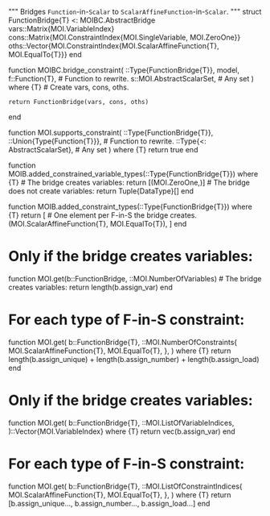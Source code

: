 """
Bridges `Function`-in-`Scalar` to `ScalarAffineFunction`-in-`Scalar`.
"""
struct FunctionBridge{T} <: MOIBC.AbstractBridge
    vars::Matrix{MOI.VariableIndex}
    cons::Matrix{MOI.ConstraintIndex{MOI.SingleVariable, MOI.ZeroOne}}
    oths::Vector{MOI.ConstraintIndex{MOI.ScalarAffineFunction{T}, MOI.EqualTo{T}}}
end

function MOIBC.bridge_constraint(
    ::Type{FunctionBridge{T}},
    model,
    f::Function{T}, # Function to rewrite.
    s::MOI.AbstractScalarSet, # Any set
) where {T}
    # Create vars, cons, oths.

    return FunctionBridge(vars, cons, oths)
end

function MOI.supports_constraint(
    ::Type{FunctionBridge{T}},
    ::Union{Type{Function{T}}}, # Function to rewrite.
    ::Type{<: AbstractScalarSet}, # Any set
) where {T}
    return true
end

function MOIB.added_constrained_variable_types(::Type{FunctionBridge{T}}) where {T}
    # The bridge creates variables:
    return [(MOI.ZeroOne,)]
    # The bridge does not create variables: 
    return Tuple{DataType}[]
end

function MOIB.added_constraint_types(::Type{FunctionBridge{T}}) where {T}
    return [
        # One element per F-in-S the bridge creates.
        (MOI.ScalarAffineFunction{T}, MOI.EqualTo{T}),
    ]
end

# Only if the bridge creates variables:
function MOI.get(b::FunctionBridge, ::MOI.NumberOfVariables)
    # The bridge creates variables:
    return length(b.assign_var)
end

# For each type of F-in-S constraint: 
function MOI.get(
    b::FunctionBridge{T},
    ::MOI.NumberOfConstraints{
        MOI.ScalarAffineFunction{T},
        MOI.EqualTo{T},
    },
) where {T}
    return length(b.assign_unique) + length(b.assign_number) + length(b.assign_load)
end

# Only if the bridge creates variables:
function MOI.get(
    b::FunctionBridge{T},
    ::MOI.ListOfVariableIndices,
)::Vector{MOI.VariableIndex} where {T}
    return vec(b.assign_var)
end

# For each type of F-in-S constraint: 
function MOI.get(
    b::FunctionBridge{T},
    ::MOI.ListOfConstraintIndices{
        MOI.ScalarAffineFunction{T},
        MOI.EqualTo{T},
    },
) where {T}
    return [b.assign_unique..., b.assign_number..., b.assign_load...]
end
